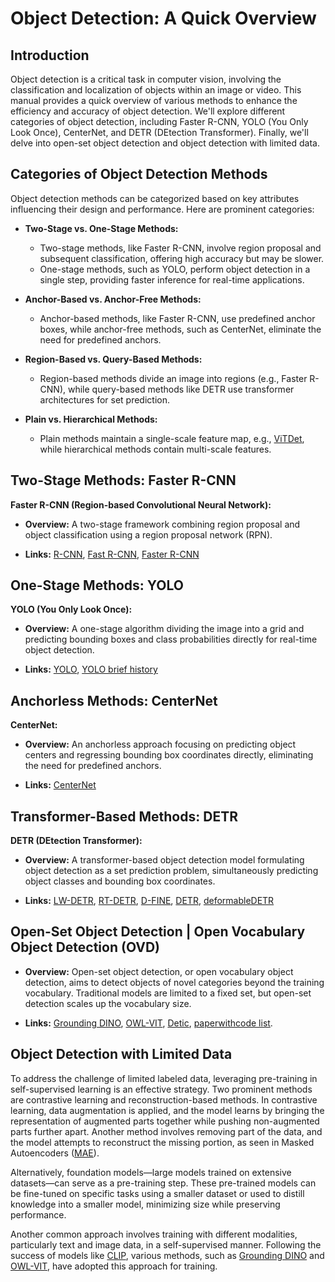 # Object Detection: A Quick Overview

## Introduction

Object detection is a critical task in computer vision, involving the classification and localization of objects within an image or video. This manual provides a quick overview of various methods to enhance the efficiency and accuracy of object detection. We'll explore different categories of object detection, including Faster R-CNN, YOLO (You Only Look Once), CenterNet, and DETR (DEtection Transformer). Finally, we'll delve into open-set object detection and object detection with limited data.

## Categories of Object Detection Methods

Object detection methods can be categorized based on key attributes influencing their design and performance. Here are prominent categories:

- **Two-Stage vs. One-Stage Methods:**
  - Two-stage methods, like Faster R-CNN, involve region proposal and subsequent classification, offering high accuracy but may be slower.
  - One-stage methods, such as YOLO, perform object detection in a single step, providing faster inference for real-time applications.

- **Anchor-Based vs. Anchor-Free Methods:**
  - Anchor-based methods, like Faster R-CNN, use predefined anchor boxes, while anchor-free methods, such as CenterNet, eliminate the need for predefined anchors.

- **Region-Based vs. Query-Based Methods:**
  - Region-based methods divide an image into regions (e.g., Faster R-CNN), while query-based methods like DETR use transformer architectures for set prediction.

- **Plain vs. Hierarchical Methods:**
  - Plain methods maintain a single-scale feature map, e.g., [ViTDet](https://arxiv.org/abs/2203.16527), while hierarchical methods contain multi-scale features.

## Two-Stage Methods: Faster R-CNN

**Faster R-CNN (Region-based Convolutional Neural Network):**

- **Overview:** A two-stage framework combining region proposal and object classification using a region proposal network (RPN).
  
- **Links:** [R-CNN](https://arxiv.org/abs/1311.2524), [Fast R-CNN](https://arxiv.org/abs/1504.08083), [Faster R-CNN](https://arxiv.org/abs/1506.01497)

## One-Stage Methods: YOLO

**YOLO (You Only Look Once):**

- **Overview:** A one-stage algorithm dividing the image into a grid and predicting bounding boxes and class probabilities directly for real-time object detection.

- **Links:** [YOLO](https://arxiv.org/abs/1506.02640), [YOLO brief history](https://docs.ultralytics.com/#yolo-a-brief-history)

## Anchorless Methods: CenterNet

**CenterNet:**

- **Overview:** An anchorless approach focusing on predicting object centers and regressing bounding box coordinates directly, eliminating the need for predefined anchors.

- **Links:** [CenterNet](https://arxiv.org/abs/1904.07850)

## Transformer-Based Methods: DETR

**DETR (DEtection Transformer):**

- **Overview:** A transformer-based object detection model formulating object detection as a set prediction problem, simultaneously predicting object classes and bounding box coordinates.

- **Links:** [LW-DETR](https://arxiv.org/abs/2406.03459), [RT-DETR](https://arxiv.org/abs/2304.08069), [D-FINE](https://arxiv.org/abs/2410.13842), [DETR](https://arxiv.org/abs/2005.12872), [deformableDETR](https://arxiv.org/abs/2010.04159)

## Open-Set Object Detection | Open Vocabulary Object Detection (OVD)

- **Overview:** Open-set object detection, or open vocabulary object detection, aims to detect objects of novel categories beyond the training vocabulary. Traditional models are limited to a fixed set, but open-set detection scales up the vocabulary size.

- **Links:** [Grounding DINO](https://arxiv.org/abs/2303.05499), [OWL-VIT](https://arxiv.org/abs/2205.06230v2), [Detic](https://arxiv.org/abs/2201.02605), [paperwithcode list](https://paperswithcode.com/task/open-vocabulary-object-detection).

## Object Detection with Limited Data

To address the challenge of limited labeled data, leveraging pre-training in self-supervised learning is an effective strategy. Two prominent methods are contrastive learning and reconstruction-based methods. In contrastive learning, data augmentation is applied, and the model learns by bringing the representation of augmented parts together while pushing non-augmented parts further apart. Another method involves removing part of the data, and the model attempts to reconstruct the missing portion, as seen in Masked Autoencoders ([MAE](https://arxiv.org/abs/2111.06377)).

Alternatively, foundation models—large models trained on extensive datasets—can serve as a pre-training step. These pre-trained models can be fine-tuned on specific tasks using a smaller dataset or used to distill knowledge into a smaller model, minimizing size while preserving performance.

Another common approach involves training with different modalities, particularly text and image data, in a self-supervised manner. Following the success of models like [CLIP](https://arxiv.org/abs/2103.00020), various methods, such as [Grounding DINO](https://arxiv.org/abs/2303.05499) and [OWL-VIT](https://arxiv.org/abs/2205.06230v2), have adopted this approach for training.
